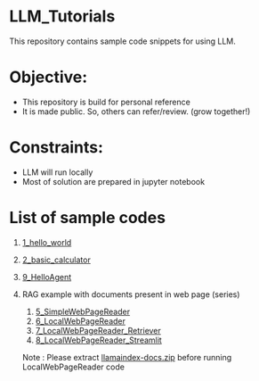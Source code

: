 # LLM_Tutorials

This repository contains sample code snippets for using LLM.

# Objective:
* This repository is build for personal reference
* It is made public. So, others can refer/review. (grow together!)

# Constraints:
* LLM will run locally
* Most of solution are prepared in jupyter notebook

# List of sample codes
1. [1_hello_world](./example/1_hello_world.ipynb)
2. [2_basic_calculator](./example/2_basic_calculator.ipynb)
3. [9_HelloAgent](./example/9_HelloAgent.ipynb)
4. RAG example with documents present in web page (series)
   1. [5_SimpleWebPageReader](./example/5_SimpleWebPageReader.ipynb)
   2. [6_LocalWebPageReader](./example/6_LocalWebPageReader.ipynb)
   3. [7_LocalWebPageReader_Retriever](./example/7_LocalWebPageReader_Retrievar.py)
   4. [8_LocalWebPageReader_Streamlit](./example/8_LocalWebPageReader_Streanlit.py)
   
   Note : Please extract [llamaindex-docs.zip](./data/llamaindex-docs.zip) before running LocalWebPageReader code
